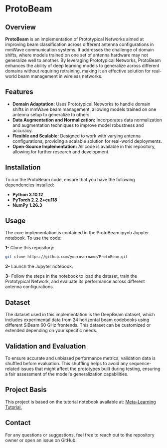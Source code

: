 # ProtoBeam

## Overview

**ProtoBeam** is an implementation of Prototypical Networks aimed at improving beam classification across different antenna configurations in mmWave communication systems. It addresses the challenge of domain shifts, where models trained on one set of antenna hardware may not generalize well to another. By leveraging Prototypical Networks, ProtoBeam enhances the ability of deep learning models to generalize across different domains without requiring retraining, making it an effective solution for real-world beam management in wireless networks.

## Features

- **Domain Adaptation:** Uses Prototypical Networks to handle domain shifts in mmWave beam management, allowing models trained on one antenna setup to generalize to others.
- **Data Augmentation and Normalization:** Incorporates data normalization and augmentation techniques to improve model robustness and accuracy.
- **Flexible and Scalable:** Designed to work with varying antenna configurations, providing a scalable solution for real-world deployments.
- **Open-Source Implementation:** All code is available in this repository, allowing for further research and development.

## Installation

To run the ProtoBeam code, ensure that you have the following dependencies installed:

- **Python 3.10.12**
- **PyTorch 2.2.2+cu118**
- **NumPy 1.26.3**

## Usage

The core implementation is contained in the ProtoBeam.ipynb Jupyter notebook. To use the code:

**1-** Clone this repository:
```bash
git clone https://github.com/yourusername/ProtoBeam.git
```

**2-** Launch the Jupyter notebook.

**3-** Follow the steps in the notebook to load the dataset, train the Prototypical Network, and evaluate its performance across different antenna configurations.


## Dataset

The dataset used in this implementation is the DeepBeam dataset, which includes experimental data from 24 horizontal beam codebooks using different SiBeam 60 GHz frontends. This dataset can be customized or extended depending on your specific needs.

## Validation and Evaluation

To ensure accurate and unbiased performance metrics, validation data is shuffled before evaluation. This shuffling helps to avoid any sequence-related issues that might affect the prototypes built during testing, ensuring a fair assessment of the model's generalization capabilities.

## Project Basis

This project is based on the tutorial notebook available at: [Meta-Learning Tutorial.](https://github.com/phlippe/uvadlc_notebooks/blob/master/docs/tutorial_notebooks/tutorial16/Meta_Learning.ipynb)


## Contact

For any questions or suggestions, feel free to reach out to the repository owner or open an issue on GitHub.
